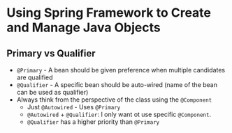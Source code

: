 # Using Spring Framework to Create and Manage Java Objects

## Primary vs Qualifier

- `@Primary` - A bean should be given preference when multiple candidates are qualified
- `@Qualifier` - A specific bean should be auto-wired (name of the bean can be used as qualifier)
- Always think from the perspective of the class using the `@Component`
  - Just `@Autowired` - Uses `@Primary`
  - `@Autowired` + `@Qualifier`: I only want ot use specific `@Component`.
  - `@Qualifier` has a higher priority than `@Primary`
